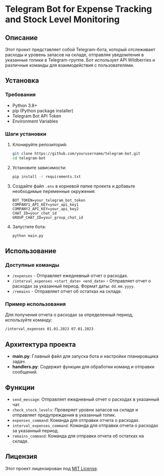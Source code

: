 # Telegram Bot for Expense Tracking and Stock Level Monitoring

## Описание

Этот проект представляет собой Telegram-бота, который отслеживает расходы и уровень запасов на складе, отправляя уведомления в указанные топики в Telegram-группе. Бот использует API Wildberries и различные команды для взаимодействия с пользователями.

## Установка

### Требования

- Python 3.8+
- pip (Python package installer)
- Telegram Bot API Token
- Environment Variables

### Шаги установки

1. Клонируйте репозиторий:

    ```sh
    git clone https://github.com/yourusername/telegram-bot.git
    cd telegram-bot
    ```

2. Установите зависимости:

    ```sh
    pip install -r requirements.txt
    ```

3. Создайте файл `.env` в корневой папке проекта и добавьте необходимые переменные окружения:

    ```env
    BOT_TOKEN=your_telegram_bot_token
    COMPANY1_API_KEY=your_api_key1
    COMPANY2_API_KEY=your_api_key2
    CHAT_ID=your_chat_id
    GROUP_CHAT_ID=your_group_chat_id
    ```

4. Запустите бота:

    ```sh
    python main.py
    ```

## Использование

### Доступные команды

- `/expenses` - Отправляет ежедневный отчет о расходах.
- `/interval_expenses <start_date> <end_date>` - Отправляет отчет о расходах за указанный период. Формат даты: `dd.mm.yyyy`.
- `/remains` - Отправляет отчет об остатках на складе.

### Пример использования

Для получения отчета о расходах за определенный период, используйте команду:

```sh
/interval_expenses 01.01.2023 07.01.2023
```

## Архитектура проекта

- **main.py**: Главный файл для запуска бота и настройки планировщика задач.
- **handlers.py**: Содержит функции для обработки команд и отправки сообщений.

## Функции

- `send_message`: Отправляет ежедневный отчет о расходах в указанный чат.
- `check_stock_levels`: Проверяет уровни запасов на складе и отправляет предупреждения в указанный топик.
- `expenses_command`: Команда для отправки отчета о расходах.
- `interval_expenses_command`: Команда для отправки отчета о расходах за указанный период.
- `remains_command`: Команда для отправки отчета об остатках на складе.

## Лицензия

Этот проект лицензирован под [MIT License](LICENSE).
